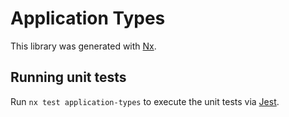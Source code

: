 # Application Types

This library was generated with [Nx](https://nx.dev).

## Running unit tests

Run `nx test application-types` to execute the unit tests via [Jest](https://jestjs.io).
